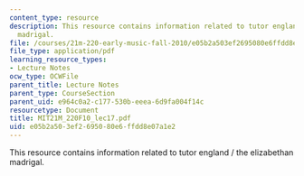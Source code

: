 ```yaml
---
content_type: resource
description: This resource contains information related to tutor england / the elizabethan
  madrigal.
file: /courses/21m-220-early-music-fall-2010/e05b2a503ef2695080e6ffdd8e07a1e2_MIT21M_220F10_lec17.pdf
file_type: application/pdf
learning_resource_types:
- Lecture Notes
ocw_type: OCWFile
parent_title: Lecture Notes
parent_type: CourseSection
parent_uid: e964c0a2-c177-530b-eeea-6d9fa004f14c
resourcetype: Document
title: MIT21M_220F10_lec17.pdf
uid: e05b2a50-3ef2-6950-80e6-ffdd8e07a1e2
---
```

This resource contains information related to tutor england / the elizabethan madrigal.

